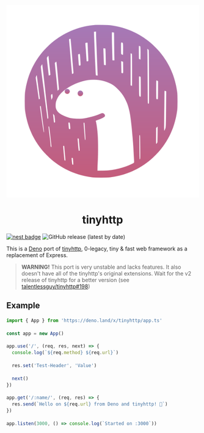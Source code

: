 <p align="center">
  <img src="logo.svg"  />
  <h1 align="center">tinyhttp</h1>
</p>

[![nest badge](https://nest.land/badge.svg)](https://nest.land/package/tinyhttp) ![GitHub release (latest by date)](https://img.shields.io/github/v/release/talentlessguy/tinyhttp-deno?style=flat-square)

This is a [Deno](https://deno.land) port of [tinyhttp](https://github.com/talentlessguy/tinyhttp), 0-legacy, tiny &amp; fast web framework as a replacement of Express.

> **WARNING!** This port is very unstable and lacks features. It also doesn't have all of the tinyhttp's original extensions. Wait for the v2 release of tinyhttp for a better version (see [talentlessguy/tinyhttp#198](https://github.com/talentlessguy/tinyhttp/issues/198))

## Example

```ts
import { App } from 'https://deno.land/x/tinyhttp/app.ts'

const app = new App()

app.use('/', (req, res, next) => {
  console.log(`${req.method} ${req.url}`)

  res.set('Test-Header', 'Value')

  next()
})

app.get('/:name/', (req, res) => {
  res.send(`Hello on ${req.url} from Deno and tinyhttp! 🦕`)
})

app.listen(3000, () => console.log(`Started on :3000`))
```
